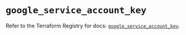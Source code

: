 # `google_service_account_key`

Refer to the Terraform Registry for docs: [`google_service_account_key`](https://registry.terraform.io/providers/hashicorp/google-beta/6.23.0/docs/resources/google_service_account_key).
